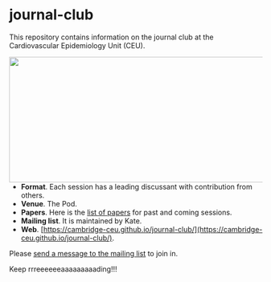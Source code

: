 # journal-club

This repository contains information on the journal club at the Cardiovascular Epidemiology Unit (CEU).

<img src="http://phdcomics.com/comics/archive/phd011108s.gif" width="560" height="250" align="right">

* **Format**. Each session has a leading discussant with contribution from others.
* **Venue**. The Pod.
* **Papers**. Here is the [list of papers](list-of-papers.md) for past and coming sessions.
* **Mailing list**. It is maintained by Kate.
* **Web**. [https://cambridge-ceu.github.io/journal-club/](https://cambridge-ceu.github.io/journal-club/).

Please <a href="mailto:phpc-ceu-genjc-bounces@lists.cam.ac.uk">send a message to the mailing list</a> to join in.

Keep rrreeeeeeaaaaaaaaading!!!

